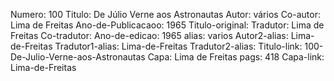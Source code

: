 Numero: 100
Titulo: De Júlio Verne aos Astronautas
Autor: vários
Co-autor: Lima de Freitas
Ano-de-Publicacaoo: 1965
Titulo-original: 
Tradutor: Lima de Freitas
Co-tradutor: 
Ano-de-edicao: 1965
alias: varios
Autor2-alias: Lima-de-Freitas
Tradutor1-alias: Lima-de-Freitas
Tradutor2-alias: 
Titulo-link: 100-De-Julio-Verne-aos-Astronautas
Capa: Lima de Freitas
pags: 418
Capa-link: Lima-de-Freitas